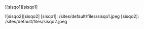 ![sisqo1][sisqo1]

![sisqo2][sisqo2] <!-- Images -->
[sisqo1]: /sites/default/files/sisqo1.jpeg
[sisqo2]: /sites/default/files/sisqo2.jpeg